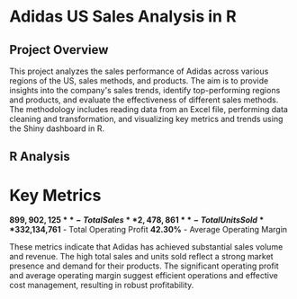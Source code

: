 # Adidas US Sales Analysis in R

## Project Overview

This project analyzes the sales performance of Adidas across various regions of the US, sales methods, and products. The aim is to provide insights into the company's sales trends, identify top-performing regions and products, and evaluate the effectiveness of different sales methods. The methodology includes reading data from an Excel file, performing data cleaning and transformation, and visualizing key metrics and trends using the Shiny dashboard in R.

## R Analysis

# Key Metrics

**$899,902,125** - Total Sales
**2,478,861** - Total Units Sold
**$332,134,761** - Total Operating Profit
**42.30%** - Average Operating Margin

These metrics indicate that Adidas has achieved substantial sales volume and revenue. The high total sales and units sold reflect a strong market presence and demand for their products. The significant operating profit and average operating margin suggest efficient operations and effective cost management, resulting in robust profitability.

